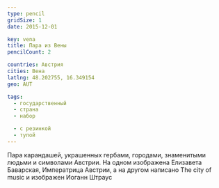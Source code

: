 ```yaml
---
type: pencil
gridSize: 1
date: 2015-12-01

key: vena
title: Пара из Вены
pencilCount: 2

countries: Австрия
cities: Вена
latlng: 48.202755, 16.349154
geo: AUT

tags:
  - государственный
  - страна
  - набор

  - с резинкой
  - тупой
---
```


Пара карандашей, украшенных гербами, городами, знаменитыми людьми и символами Австрии. На одном изображена Елизавета Баварская, Императрица Австрии, а на другом написано The city of music и изображен Иоганн Штраус
